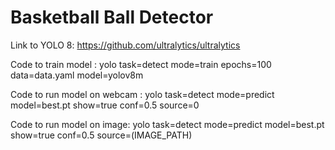 # Basketball Ball Detector

Link to YOLO 8: https://github.com/ultralytics/ultralytics

Code to train model : yolo task=detect mode=train epochs=100 data=data.yaml model=yolov8m   

Code to run model on webcam : yolo task=detect mode=predict model=best.pt show=true conf=0.5 source=0

Code to run model on image: yolo task=detect mode=predict model=best.pt show=true conf=0.5 source=(IMAGE_PATH)
